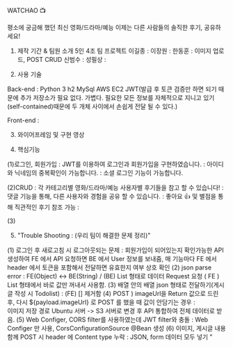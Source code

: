 WATCHAO 📺

평소에 궁금해 했던 최신 영화/드라마/예능
이제는 다른 사람들의 솔직한 후기, 공유하세요!




1. 제작 기간 & 팀원 소개
5인 4조 팀 프로젝트
이길종 : 
이장원 : 
한동훈 : 이미지 업로드, POST CRUD
신범수 : 
성필상 :

2. 사용 기술

Back-end :
  Python 3
  h2
  MySql
  AWS EC2
  JWT(발급 후 토큰 검증만 하면 되기 때문에 추가 저장소가 필요 없다. 가볍다. 필요한 모든 정보를 자체적으로 지니고 있기(self-contained)때문에 두 개체 사이에서 손쉽게 전달 될 수 있다.)

Front-end :

3. 와이어프레임 및 구현 영상


4. 핵심기능

(1)로그인, 회원가입
: JWT를 이용하여 로그인과 회원가입을 구현하였습니다.
: 아이디와 닉네임의 중복확인이 가능합니다.
: 소셜 로그인 기능이 가능합니다.

(2)CRUD
: 각 카테고리별 영화/드라마/예능 사용자별 후기들을 참고 할 수 있습니다!
: 댓글 기능을 통해, 다른 사용자와 경험을 공유 할 수 있습니다.
: 좋아요 👍 및 별점을 통해 직관적인 후기 참조 가능 
:

(3)


5. "Trouble Shooting : (우리 팀이 해결한 문제 정리)"

(1) 로그인 후 새로고침 시 로그아웃되는 문제 : 회원가입이 되어있는지 확인가능한 API 생성하여 FE 에서 API 요청하면 BE 에서 User 정보를 보내줌, 
매 기능마다 FE 에서 header 에서 토큰을 포함해서 전달하면 유효한지 여부 상호 확인
(2) json parse error : FE(Object) <-> BE(String) /  (BE) List 형태로 데이터 Request 요청 ( FE ) List 형태에서 바로 값만 꺼내서 사용함.
(3) 배열 안의 배열 json 형태로 전달하기(게시글 작성 시 Todolist) : (FE) [] 제거함
(4) POST ) imageUrl을 Return 값으로 드린 후, 다시 ${payload.imageUrl} 로 POST 를 했을 때 값이 안담기는 경우 :  
이미지 저장 경로 Ubuntu 서버 -> S3 서버로 변경 후 API 통합하여 전체 데이터로 받음.
(5) Web Configer, CORS filter를 사용하였는데 JWT filter와 충돌 : Web Configer 만 사용, CorsConfigurationSource @Bean 생성
(6) 이미지, 게시글 내용 함께 POST 시 header 에 Content type 누락 : JSON, form 데이터 모두 넣기  "
